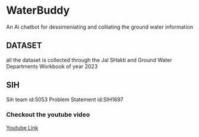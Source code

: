 # WaterBuddy ###
An Ai chatbot for dessimeniating and colliating the ground water information
## DATASET 
all the dataset is collected through the Jal SHakti and Ground Water Departments Workbook of year 2023
## SIH
Sih team id:5053
Problem Statement id:SIH1697
### Checkout the youtube video 
[Youtube Link](https://www.youtube.com/watch?v=uDLtlie-mWo)
